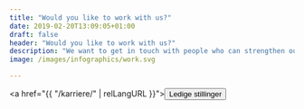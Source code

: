 ```yaml
---
title: "Would you like to work with us?"
date: 2019-02-20T13:09:05+01:00
draft: false
header: "Would you like to work with us?"
description: "We want to get in touch with people who can strengthen our team within consulting services or software development"
image: /images/infographics/work.svg

---
```


<a href="{{ "/karriere/" | relLangURL }}"><button type="button" id="service-btn" class="btn btn-outline-primary mt-3">Ledige stillinger</button></a>